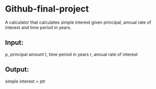 # Github-final-project

A calculator that calculates simple interest given principal, annual rate of interest and time period in years.

## Input:
   p, principal amount
   t, time period in years
   r, annual rate of interest
## Output:
   simple interest = p*t*r
